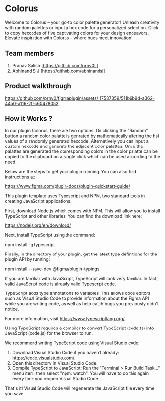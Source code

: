 # Colorus
Welcome to Colorus – your go-to color palette generator! Unleash creativity with random palettes or input a hex code for a personalized selection. Click to copy hexcodes of five captivating colors for your design endeavors. Elevate inspiration with Colorus – where hues meet innovation!

## Team members
1. Pranav Satish [https://github.com/prnv0L]
2. Abhinand S J [https://github.com/abhinandsj]
## Product walkthrough






https://github.com/prnv0/figmaplugin/assets/117537359/511b9b9d-a362-44a0-a116-2fec60478052





## How it Works ?
In our plugin Colorus, there are two options. On clicking the "Random" button a random color palatte is genrated by mathematically altering the hsl values of a randomly generated hexcode. Alternatively you can input a custom hexcode and generate the adjacent color palattes. Once the palattes are generated the corresponding colors in the color palatte can be copied to the clipboard on a single click which can be used according to the need.




Below are the steps to get your plugin running. You can also find instructions at:

  https://www.figma.com/plugin-docs/plugin-quickstart-guide/

This plugin template uses Typescript and NPM, two standard tools in creating JavaScript applications.

First, download Node.js which comes with NPM. This will allow you to install TypeScript and other
libraries. You can find the download link here:

  https://nodejs.org/en/download/

Next, install TypeScript using the command:

  npm install -g typescript

Finally, in the directory of your plugin, get the latest type definitions for the plugin API by running:

  npm install --save-dev @figma/plugin-typings

If you are familiar with JavaScript, TypeScript will look very familiar. In fact, valid JavaScript code
is already valid Typescript code.

TypeScript adds type annotations to variables. This allows code editors such as Visual Studio Code
to provide information about the Figma API while you are writing code, as well as help catch bugs
you previously didn't notice.

For more information, visit https://www.typescriptlang.org/

Using TypeScript requires a compiler to convert TypeScript (code.ts) into JavaScript (code.js)
for the browser to run.

We recommend writing TypeScript code using Visual Studio code:

1. Download Visual Studio Code if you haven't already: https://code.visualstudio.com/.
2. Open this directory in Visual Studio Code.
3. Compile TypeScript to JavaScript: Run the "Terminal > Run Build Task..." menu item,
    then select "npm: watch". You will have to do this again every time
    you reopen Visual Studio Code.

That's it! Visual Studio Code will regenerate the JavaScript file every time you save.
